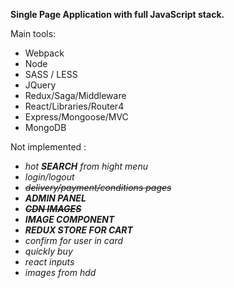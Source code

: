 **Single Page Application with full JavaScript stack.** 

Main tools:

- Webpack
- Node
- SASS / LESS
- JQuery
- Redux/Saga/Middleware
- React/Libraries/Router4
- Express/Mongoose/MVC
- MongoDB

Not implemented :

-  _hot **SEARCH** from hight menu_
- _login/logout_
- _~~delivery/payment/conditions pages~~_
- _**ADMIN PANEL**_
- _**~~CDN IMAGES~~**_
- _**IMAGE COMPONENT**_
- _**REDUX STORE FOR CART**_
- _confirm for user in card_
- _quickly buy_
- _react inputs_
- _images from hdd_
       